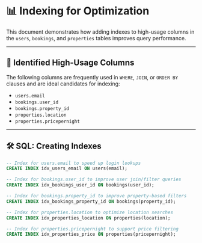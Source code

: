 # 📊 Indexing for Optimization

This document demonstrates how adding indexes to high-usage columns in the `users`, `bookings`, and `properties` tables improves query performance.

---

## 🎯 Identified High-Usage Columns

The following columns are frequently used in `WHERE`, `JOIN`, or `ORDER BY` clauses and are ideal candidates for indexing:

- `users.email`
- `bookings.user_id`
- `bookings.property_id`
- `properties.location`
- `properties.pricepernight`

---

## 🛠️ SQL: Creating Indexes

```sql
-- Index for users.email to speed up login lookups
CREATE INDEX idx_users_email ON users(email);

-- Index for bookings.user_id to improve user join/filter queries
CREATE INDEX idx_bookings_user_id ON bookings(user_id);

-- Index for bookings.property_id to improve property-based filters
CREATE INDEX idx_bookings_property_id ON bookings(property_id);

-- Index for properties.location to optimize location searches
CREATE INDEX idx_properties_location ON properties(location);

-- Index for properties.pricepernight to support price filtering
CREATE INDEX idx_properties_price ON properties(pricepernight);
